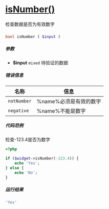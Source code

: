 [isNumber()](http://twinh.github.com/widget/api/isNumber)
=========================================================

检查数据是否为有效数字

### 
```php
bool isNumber ( $input )
```

##### 参数
* **$input** `mixed` 待验证的数据

##### 错误信息
| **名称**              | **信息**                                                       | 
|-----------------------|----------------------------------------------------------------|
| `notNumber`           | %name%必须是有效的数字                                         |
| `negative`            | %name%不能是数字                                               |

##### 代码范例
检查-123.4是否为数字
```php
<?php
 
if ($widget->isNumber(-123.4)) {
    echo 'Yes';
} else {
    echo 'No';
}
```
##### 运行结果
```php
'Yes'
```
